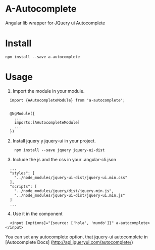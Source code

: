 # A-Autocomplete

Angular lib wrapper for JQuery ui Autocomplete


# Install

```
npm install --save a-autocomplete
```


# Usage
  1. Import the module in your module.
```
  import {AAutocompleteModule} from 'a-autocomplete';


  @NgModule({
    ...
    imports:[AAutocompleteModule]
    ...
  })
```


  2. Install jquery y jquery-ui in your project.
```
    npm install --save jquery jquery-ui-dist
``` 


  3. Include the js and the css in your .angular-cli.json

```
  ...
  "styles": [
    "../node_modules/jquery-ui-dist/jquery-ui.min.css"
  ],
  "scripts": [
    "../node_modules/jquery/dist/jquery.min.js",
    "../node_modules/jquery-ui-dist/jquery-ui.min.js"
  ]
  ...
```

  4. Use it in the component
```
  <input [options]="{source: ['hola', 'mundo']}" a-autocomplete></input>
```

You can set any autocomplete option, that jquery-ui autocomplete in [Autocomplete Docs] (http://api.jqueryui.com/autocomplete/)